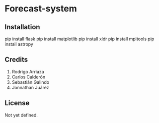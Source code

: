 # Forecast-system
## Installation
pip install flask
pip install matplotlib
pip install xldr
pip install mpltools
pip install astropy
## Credits
1. Rodrigo Arriaza
2. Carlos Calderón
3. Sebastián Galindo
4. Jonnathan Juárez
## License
Not yet defined.
